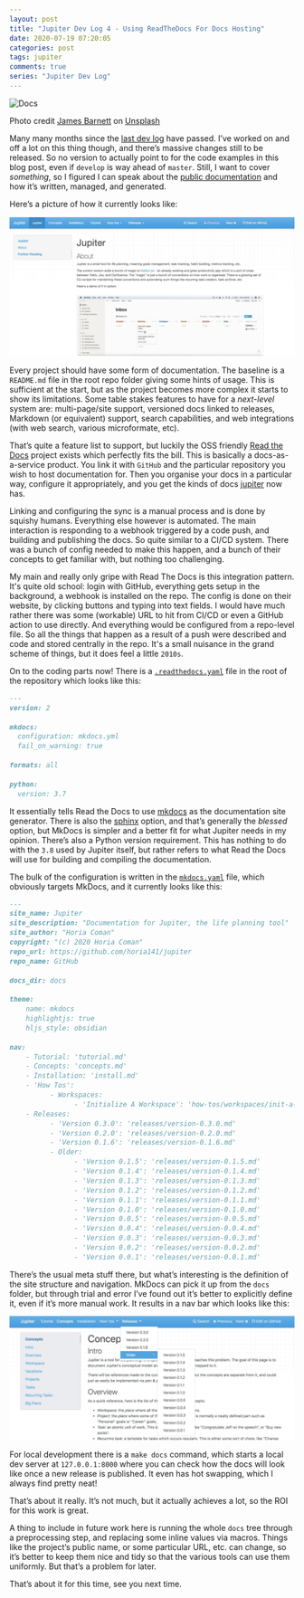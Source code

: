 ```yaml
---
layout: post
title: "Jupiter Dev Log 4 - Using ReadTheDocs For Docs Hosting"
date: 2020-07-19 07:20:05
categories: post
tags: jupiter
comments: true
series: "Jupiter Dev Log"
---
```

![Docs](assets/jupiter-docs.jpg)

<span>Photo credit <a href="https://unsplash.com/@jimo?utm_source=unsplash&amp;utm_medium=referral&amp;utm_content
=creditCopyText">James Barnett</a> on <a href="https://unsplash.com/s/photos/script?utm_source=unsplash&amp;utm_medium=referral&amp;utm_content=creditCopyText">Unsplash</a></span>

Many many months since the [last dev log](https://dev.to/horia141/jupiter-dev-log-3-lint-all-the-things-51lh) have passed. I’ve worked on and off a lot on this thing though, and there’s massive changes still to be released. So no version to actually point to for the code examples in this blog post, even if `develop` is way ahead of `master`. Still, I want to cover _something_, so I figured I can speak about the [public documentation](https://jupiter-goals.readthedocs.io/) and how it’s written, managed, and generated.

Here’s a picture of how it currently looks like:

![Docs home](assets/jupiter-docs-home.jpg)

Every project should have some form of documentation. The baseline is a `README.md` file in the root repo folder giving some hints of usage. This is sufficient at the start, but as the project becomes more complex it starts to show its limitations. Some table stakes features to have for a _next-level_ system are: multi-page/site support, versioned docs linked to releases, Markdown (or equivalent) support, search capabilities, and web integrations (with web search, various microformate, etc).

That’s quite a feature list to support, but luckily the OSS friendly [Read the Docs](https://readthedocs.org/) project exists which perfectly fits the bill. This is basically a docs-as-a-service product. You link it with `GitHub` and the particular repository you wish to host documentation for. Then you organise your docs in a particular way, configure it appropriately, and you get the kinds of docs [jupiter](https://jupiter-goals.readthedocs.io/) now has.

Linking and configuring the sync is a manual process and is done by squishy humans. Everything else however is automated. The main interaction is responding to a webhook triggered by a code push, and building and publishing the docs. So quite similar to a CI/CD system. There was a bunch of config needed to make this happen, and a bunch of their concepts to get familiar with, but nothing too challenging.

My main and really only gripe with Read The Docs is this integration pattern. It's quite old school: login with GitHub, everything gets setup in the background, a webhook is installed on the repo. The config is done on their website, by clicking buttons and typing into text fields. I would have much rather there was some (workable) URL to hit from CI/CD or even a GitHub action to use directly. And everything would be configured from a repo-level file. So all the things that happen as a result of a push were described and code and stored centrally in the repo. It's a small nuisance in the grand scheme of things, but it does feel a little `2010s`.

On to the coding parts now! There is a [`.readthedocs.yaml`](https://github.com/horia141/jupiter/blob/develop/.readthedocs.yml) file in the root of the repository which looks like this:

```markdown
---
version: 2

mkdocs:
  configuration: mkdocs.yml
  fail_on_warning: true

formats: all

python:
  version: 3.7
```

It essentially tells Read the Docs to use [mkdocs](https://www.mkdocs.org/) as the documentation site generator. There is also the [sphinx](https://www.sphinx-doc.org/en/master/) option, and that’s generally the _blessed_ option, but MkDocs is simpler and a better fit for what Jupiter needs in my opinion. There’s also a Python version requirement. This has nothing to do with the `3.8` used by Jupiter itself, but rather refers to what Read the Docs will use for building and compiling the documentation.

The bulk of the configuration is written in the [`mkdocs.yaml`](https://github.com/horia141/jupiter/blob/develop/mkdocs.yml) file, which obviously targets MkDocs, and it currently looks like this:

```markdown
---
site_name: Jupiter
site_description: "Documentation for Jupiter, the life planning tool"
site_author: "Horia Coman"
copyright: "(c) 2020 Horia Coman"
repo_url: https://github.com/horia141/jupiter
repo_name: GitHub

docs_dir: docs

theme:
    name: mkdocs
    highlightjs: true
    hljs_style: obsidian

nav:
    - Tutorial: 'tutorial.md'
    - Concepts: 'concepts.md'
    - Installation: 'install.md'
    - 'How Tos':
          - Workspaces:
                - 'Initialize A Workspace': 'how-tos/workspaces/init-a-workspace.md'
    - Releases:
          - 'Version 0.3.0': 'releases/version-0.3.0.md'
          - 'Version 0.2.0': 'releases/version-0.2.0.md'
          - 'Version 0.1.6': 'releases/version-0.1.6.md'
          - Older:
                - 'Version 0.1.5': 'releases/version-0.1.5.md'
                - 'Version 0.1.4': 'releases/version-0.1.4.md'
                - 'Version 0.1.3': 'releases/version-0.1.3.md'
                - 'Version 0.1.2': 'releases/version-0.1.2.md'
                - 'Version 0.1.1': 'releases/version-0.1.1.md'
                - 'Version 0.1.0': 'releases/version-0.1.0.md'
                - 'Version 0.0.5': 'releases/version-0.0.5.md'
                - 'Version 0.0.4': 'releases/version-0.0.4.md'
                - 'Version 0.0.3': 'releases/version-0.0.3.md'
                - 'Version 0.0.2': 'releases/version-0.0.2.md'
                - 'Version 0.0.1': 'releases/version-0.0.1.md'
```

There’s the usual meta stuff there, but what’s interesting is the definition of the site structure and navigation. MkDocs can pick it up from the `docs` folder, but through trial and error I’ve found out it’s better to explicitly define it, even if it’s more manual work. It results in a nav bar which looks like this:

![Docs ToC](assets/jupiter-docs-toc.jpg)

For local development there is a `make docs` command, which starts a local dev server at `127.0.0.1:8000` where you can check how the docs will look like once a new release is published. It even has hot swapping, which I always find pretty neat!

That’s about it really. It’s not much, but it actually achieves a lot, so the ROI for this work is great.

A thing to include in future work here is running the whole `docs` tree through a preprocessing step, and replacing some inline values via macros. Things like the project’s public name, or some particular URL, etc. can change, so it’s better to keep them nice and tidy so that the various tools can use them uniformly. But that’s a problem for later.

That’s about it for this time, see you next time.
